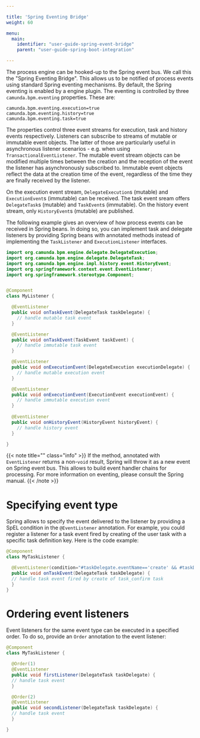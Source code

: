 ```yaml
---

title: 'Spring Eventing Bridge'
weight: 60

menu:
  main:
    identifier: "user-guide-spring-event-bridge"
    parent: "user-guide-spring-boot-integration"

---
```



The process engine can be hooked-up to the Spring event bus. We call this the "Spring Eventing Bridge". This allows us to be notified of process events using standard Spring eventing mechanisms. By default, the Spring eventing is enabled by a engine plugin. The eventing is controlled by three `camunda.bpm.eventing` properties. These are:

```
camunda.bpm.eventing.execution=true
camunda.bpm.eventing.history=true
camunda.bpm.eventing.task=true
```
The properties control three event streams for execution, task and history events respectively.
Listeners can subscribe to streams of mutable or immutable event objects.
The latter of those are particularly useful
in asynchronous listener scenarios - e.g. when using `TransactionalEventListener`. 
The mutable event stream objects can be modified multiple times between the creation and the reception 
of the event the listener has asynchronously subscribed to. Immutable event objects reflect the data
at the creation time of the event, regardless of the time they are finally received by the listener.

On the execution event stream, `DelegateExecution`s (mutable) and `ExecutionEvent`s (immutable) can be received.
The task event sream offers `DelegateTask`s (mutable) and `TaskEvent`s (immutable).
On the history event stream, only `HistoryEvent`s (mutable) are published.

The following example gives an overview of how process events can be received in Spring beans. In doing so, you can implement task and delegate listeners by
providing Spring beans with annotated methods instead of implementing the `TaskListener` and `ExecutionListener` interfaces.

```java
import org.camunda.bpm.engine.delegate.DelegateExecution;
import org.camunda.bpm.engine.delegate.DelegateTask;
import org.camunda.bpm.engine.impl.history.event.HistoryEvent;
import org.springframework.context.event.EventListener;
import org.springframework.stereotype.Component;


@Component
class MyListener {

  @EventListener
  public void onTaskEvent(DelegateTask taskDelegate) {
    // handle mutable task event
  }

  @EventListener
  public void onTaskEvent(TaskEvent taskEvent) {
    // handle immutable task event
  }

  @EventListener
  public void onExecutionEvent(DelegateExecution executionDelegate) {
    // handle mutable execution event
  }

  @EventListener
  public void onExecutionEvent(ExecutionEvent executionEvent) {
    // handle immutable execution event
  }
  
  @EventListener
  public void onHistoryEvent(HistoryEvent historyEvent) {
    // handle history event
  }

}
```

{{< note title="" class="info" >}}
  If the method, annotated with `EventListener` returns a non-`void` result, Spring will
  throw it as a new event on Spring event bus. This allows to build event handler chains
  for processing. For more information on eventing, please consult the Spring manual.
{{< /note >}}

# Specifying event type

Spring allows to specify the event delivered to the listener by providing a SpEL condition in the
`@EventListener` annotation. For example, you could register a listener for a task event fired by
creating of the user task with a specific task definition key. Here is the code example:

```java
@Component
class MyTaskListener {

  @EventListener(condition="#taskDelegate.eventName=='create' && #taskDelegate.taskDefinitionKey=='task_confirm'")
  public void onTaskEvent(DelegateTask taskDelegate) {
  // handle task event fired by create of task_confirm task
  }
}
```

# Ordering event listeners

Event listeners for the same event type can be executed in a specified order. To do so, provide an `Order` annotation
to the event listener:

```java
@Component
class MyTaskListener {

  @Order(1)
  @EventListener
  public void firstListener(DelegateTask taskDelegate) {
  // handle task event
  }

  @Order(2)
  @EventListener
  public void secondListener(DelegateTask taskDelegate) {
  // handle task event
  }

}
```
